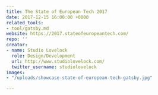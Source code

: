 ```yaml
---
title: The State of European Tech 2017
date: 2017-12-15 16:00:00 +0000
related_tools:
- tool/gatsby.md
website: https://2017.stateofeuropeantech.com/
repo: ''
creator:
- name: Studio Lovelock
  role: Design/Development
  url: http://www.studiolovelock.com/
  twitter_username: studiolovelock
images:
- "/uploads/showcase-state-of-european-tech-gatsby.jpg"

---
```

